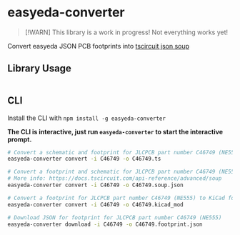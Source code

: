 # easyeda-converter

> [!WARN]
> This library is a work in progress! Not everything works yet!

Convert easyeda JSON PCB footprints into [tscircuit json soup](https://docs.tscircuit.com/api-reference/advanced/soup)

## Library Usage

```ts

```

## CLI

Install the CLI with `npm install -g easyeda-converter`

**The CLI is interactive, just run `easyeda-converter` to
start the interactive prompt.**

```sh
# Convert a schematic and footprint for JLCPCB part number C46749 (NE555) to tscircuit component
easyeda-converter convert -i C46749 -o C46749.ts

# Convert a footprint and schematic for JLCPCB part number C46749 (NE555) to tscircuit soup JSON
# More info: https://docs.tscircuit.com/api-reference/advanced/soup
easyeda-converter convert -i C46749 -o C46749.soup.json

# Convert a footprint for JLCPCB part number C46749 (NE555) to KiCad footprint
easyeda-converter convert -i C46749 -o C46749.kicad_mod

# Download JSON for footprint for JLCPCB part number C46749 (NE555)
easyeda-converter download -i C46749 -o C46749.footprint.json
```
